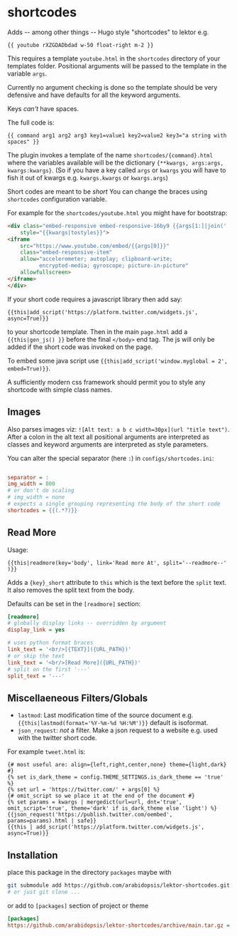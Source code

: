 # shortcodes

Adds -- among other things -- Hugo style "shortcodes" to lektor e.g.

`{{ youtube rXZGDADbdad w-50 float-right m-2 }}`

This requires a template `youtube.html` in the `shortcodes` directory
of your templates folder. Positional arguments will be passed to
the template in the variable `args`.

Currently no argument checking is done so the template should be
very defensive and have defaults for all the keyword arguments.

Keys *can't* have spaces.

The full code is:

`{{ command arg1 arg2 arg3 key1=value1 key2=value2 key3="a string with spaces" }}`

The plugin invokes a template of the name `shortcodes/{command}.html`
where the variables available will be the dictionary
`{**kwargs, args:args, kwargs:kwargs}`. (So if you have a key called `args` or `kwargs` you will have
to fish it out of kwargs e.g. `kwargs.kwargs` or `kwargs.args`)

Short codes are meant to be *short* You can change the braces using
`shortcodes` configuration variable.

For example for the `shortcodes/youtube.html` you might have for
bootstrap:

```html
<div class="embed-responsive embed-responsive-16by9 {{args[1:]|join(' ')}}"
    style="{{kwargs|tostyles}}">
<iframe
    src="https://www.youtube.com/embed/{{args[0]}}"
    class="embed-responsive-item"
    allow="accelerometer; autoplay; clipboard-write;
          encrypted-media; gyroscope; picture-in-picture"
    allowfullscreen>
</iframe>
</div>
```

If your short code requires a javascript library then add say:

```jinja
{{this|add_script('https://platform.twitter.com/widgets.js', async=True)}}
```

to your shortcode template. Then in the main `page.html` add
a `{{this|gen_js() }}` before the final `</body>` end tag. The js
will only be added if the short code was invoked on the page.

To embed some java script use
`{{this|add_script('window.myglobal = 2', embed=True)}}`.

A sufficiently modern css framework should permit you to style any shortcode
with simple class names.

## Images

Also parses images viz: `![Alt text: a b c width=30px](url "title text")`.
After a colon in the alt text all positional arguments are interpreted as classes
and keyword arguments are interpreted as style parameters.

You can alter the special separator (here `:`) in `configs/shortcodes.ini`:

```ini

separator = :
img_width = 800
# or don't do scaling
# img_width = none
# expects a single grouping representing the body of the short code
shortcodes = {{(.*?)}}

```

## Read More

Usage:

```jinja
{{this|readmore(key='body', link='Read more At', split='--readmore--' )}}
```

Adds a `{key}_short` attribute to `this` which is the text
before the `split` text. It also removes the split text from the body.

Defaults can be set in the `[readmore]` section:

```ini
[readmore]
# globally display links -- overridden by argument
display_link = yes

# uses python format braces
link_text = '<br/>[{TEXT}]({URL_PATH})'
# or skip the text
link_text = '<br/>[Read More]({URL_PATH})'
# split on the first '---'
split_text = '---'

```

## Miscellaeneous Filters/Globals

* `lastmod`: Last modification time of the source document e.g. `{{this|lastmod(format='%Y-%m-%d %H:%M')}}` default is
  isoformat.
* `json_request`: *not* a filter. Make a json request to a website e.g. used with the twitter
  short code.

For example `tweet.html` is:
  
```jinja
{# most useful are: align={left,right,center,none} theme={light,dark} #}
{% set is_dark_theme = config.THEME_SETTINGS.is_dark_theme == 'true' %}
{% set url = 'https://twitter.com/' + args[0] %}
{# omit_script so we place it at the end of the document #}
{% set params = kwargs | mergedict(url=url, dnt='true', omit_script='true', theme='dark' if is_dark_theme else 'light') %}
{{json_request('https://publish.twitter.com/oembed', params=params).html | safe}}
{{this | add_script('https://platform.twitter.com/widgets.js', async=True)}}
```

## Installation

place this package in the directory `packages` maybe with

```bash
git submodule add https://github.com/arabidopsis/lektor-shortcodes.git packages/shortcodes
# or just git clone ...
```

or add to `[packages]` section of project or theme

```ini
[packages]
https://github.com/arabidopsis/lektor-shortcodes/archive/main.tar.gz = ""
```
